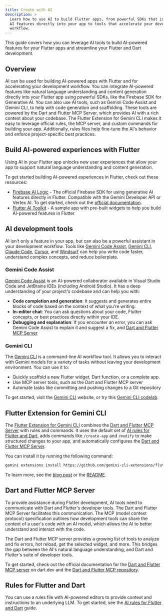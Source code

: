 ```yaml
---
title: Create with AI
description: >
  Learn how to use AI to build Flutter apps, from powerful SDKs that integrate
  AI features directly into your app to tools that accelerate your development
  workflow.
---
```


This guide covers how you can leverage AI tools to build AI-powered features for
your Flutter apps and streamline your Flutter and Dart development.

## Overview

AI can be used for building AI-powered apps with Flutter and for accelerating
your development workflow. You can integrate AI-powered features like natural
language understanding and content generation directly into your Flutter app
using powerful SDKs, like the Firebase SDK for Generative AI. You can also use
AI tools, such as Gemini Code Assist and Gemini CLI, to help with code
generation and scaffolding. These tools are powered by the Dart and Flutter MCP
Server, which provides AI with a rich context about your codebase. The Flutter
Extension for Gemini CLI makes it easy to leverage official rules, the MCP server,
and custom commands for building your app. Additionally, rules files help
fine-tune the AI's behavior and enforce project-specific best practices.

## Build AI-powered experiences with Flutter

Using AI in your Flutter app unlocks new user experiences that allow your app to
support natural language understanding and content generation.

To get started building AI-powered experiences in Flutter, check out these
resources:

* [Firebase AI Logic][] - The official Firebase SDK for using generative AI
  features directly in Flutter. Compatible with the Gemini Developer API or
  Vertex AI. To get started, check out the
  [official documentation][firebase-ai-logic-docs].
* [Flutter AI Toolkit][] - A sample app with pre-built widgets to help you build
  AI-powered features in Flutter

[Firebase AI Logic]: {{site.firebase}}/docs/ai-logic
[firebase-ai-logic-docs]: {{site.firebase}}/docs/ai-logic/get-started
[Flutter AI Toolkit]: {{site.url}}/ai-toolkit

## AI development tools

AI isn't only a feature in your app, but can also be a powerful assistant in
your development workflow.  Tools like [Gemini Code
Assist](#gemini-code-assist), [Gemini CLI](#gemini-cli), [Claude Code][],
[Cursor][], and [Windsurf][] can help you write code faster, understand complex
concepts, and reduce boilerplate.

[Claude Code]: https://www.claude.com/product/claude-code
[Cursor]: https://cursor.com/
[Windsurf]: https://windsurf.com/

### Gemini Code Assist

[Gemini Code Assist][] is an AI-powered collaborator available in Visual Studio
Code and JetBrains IDEs (including Android Studio).  It has a deep understanding
of your project's codebase and can help you with:

* **Code completion and generation**: It suggests and generates entire blocks of
  code based on the context of what you're writing.
* **In-editor chat**: You can ask questions about your code, Flutter concepts,
  or best practices directly within your IDE.
* **Debugging and explanation**: If you encounter an error, you can ask Gemini
  Code Assist to explain it and suggest a fix, and
  [Dart and Flutter MCP Server][dart-mcp-flutter-docs]

[Gemini Code Assist]: https://codeassist.google/

### Gemini CLI

The [Gemini CLI][] is a command-line AI workflow tool. It allows you to interact
with Gemini models for a variety of tasks without leaving your development
environment. You can use it to:

* Quickly scaffold a new Flutter widget, Dart function, or a complete app.
* Use MCP server tools, such as the Dart and Flutter MCP server
* Automate tasks like committing and pushing changes to a Git repository

To get started, visit the [Gemini CLI][] website, or try this
[Gemini CLI codelab][].

[Gemini CLI]: https://geminicli.com/
[Gemini CLI codelab]: https://codelabs.developers.google.com/gemini-cli-hands-on

## Flutter Extension for Gemini CLI

The [Flutter Extension for Gemini CLI][flutter-extension] combines the [Dart and
Flutter MCP Server][dart-mcp-dart-docs] with rules and commands. It uses the
default set of [AI rules for Flutter and Dart][], adds commands like
`/create-app` and `/modify` to make structured changes to your app, and
automatically configures the [Dart and Flutter MCP Server][dart-mcp-dart-docs].

You can install it by running the following command:

```bash
gemini extensions install https://github.com/gemini-cli-extensions/flutter
```

To learn more, see the [blog post][flutter-extension-blog] or
the [README][flutter-extension].

[flutter-extension]: {{site.github}}/gemini-cli-extensions/flutter
[flutter-extension-blog]: https://blog.flutter.dev/meet-the-flutter-extension-for-gemini-cli-f8be3643eaad

## Dart and Flutter MCP Server

To provide assistance during Flutter development, AI tools
need to communicate with Dart and Flutter's developer tools.
The Dart and Flutter MCP Server facilitates this communication.
The MCP (model context protocol) specification outlines how
development tools can share the context of a user's code with an AI model,
which allows the AI to better understand and interact with the code.

The Dart and Flutter MCP server provides a growing list of tools to analyze
and fix errors, hot reload, get the selected widget, and more.
This bridges the gap between the AI's natural language understanding,
and Dart and Flutter's suite of developer tools.

To get started, check out the official documentation for the
[Dart and Flutter MCP server][dart-mcp-dart-docs]
on dart.dev and the [Dart and Flutter MCP repository][dart-mcp-github].

[dart-mcp-dart-docs]: {{site.dart-site}}/tools/mcp-server
[dart-mcp-github]: {{site.github}}/dart-lang/ai/tree/main/pkgs/dart_mcp_server
[dart-mcp-flutter-docs]: #dart-and-flutter-mcp-server

## Rules for Flutter and Dart

You can use a rules file with AI-powered editors to provide
context and instructions to an underlying LLM. To get
started, see the [AI rules for Flutter and Dart][] guide.

[AI rules for Flutter and Dart]: /ai/ai-rules
